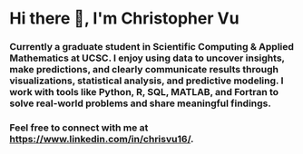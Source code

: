# Hi there 👋, I'm Christopher Vu

### Currently a graduate student in Scientific Computing & Applied Mathematics at UCSC. I enjoy using data to uncover insights, make predictions, and clearly communicate results through visualizations, statistical analysis, and predictive modeling. I work with tools like Python, R, SQL, MATLAB, and Fortran to solve real-world problems and share meaningful findings.

### Feel free to connect with me at https://www.linkedin.com/in/chrisvu16/.
